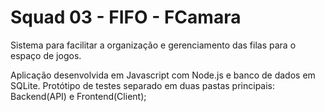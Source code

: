 # Squad 03 - FIFO - FCamara
Sistema para facilitar a organização e gerenciamento das filas para o espaço de jogos.

Aplicação desenvolvida em Javascript com Node.js e banco de dados em SQLite. Protótipo de testes separado em duas pastas principais: Backend(API) e Frontend(Client);
